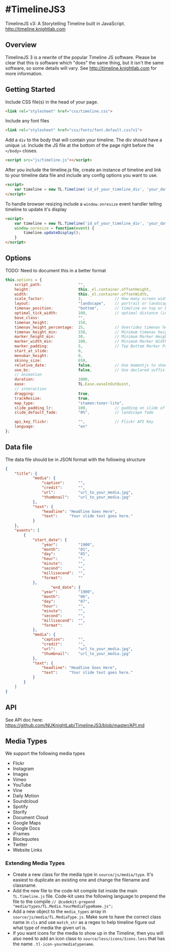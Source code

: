 #TimelineJS3
============

TimelineJS v3: A Storytelling Timeline built in JavaScript.  http://timeline.knightlab.com

## Overview

TimelineJS 3 is a rewrite of the popular Timeline JS software. Please be clear that this is software which "does" the same thing, but it isn't the same software, so some details will vary. See http://timeline.knightlab.com for more information.

## Getting Started
Include CSS file(s) in the head of your page.
```html
<link rel="stylesheet" href="css/timeline.css">
```
Include any font files
```html
<link rel="stylesheet" href="css/fonts/font.default.css?v1">
```
Add a `div` to the body that will contain your timeline. The div should have a unique `id`.
Include the JS file at the bottom of the page right before the `</body>` closes.
```html
<script src="js/timeline.js"></script>
```
After you include the timeline.js file, create an instance of timeline and link to your timeline data file and include any config options you want to use.
```html
<script>
	var timeline = new TL.Timeline('id_of_your_timeline_div', 'your_data_file.json', options);
</script>
```
To handle browser resizing include a `window.onresize` event handler telling timeline to update it's display
```html
<script>
	var timeline = new TL.Timeline('id_of_your_timeline_div', 'your_data_file.json', options);
	window.onresize = function(event) {
		timeline.updateDisplay();
	}
</script>
```
	

## Options
TODO: Need to document this in a better format
```js	
this.options = {
	script_path: 				"",
	height: 					this._el.container.offsetHeight,
	width: 						this._el.container.offsetWidth,
	scale_factor: 				3, 				// How many screen widths wide should the timeline be
	layout: 					"landscape", 	// portrait or landscape
	timenav_position: 			"bottom", 		// timeline on top or bottom
	optimal_tick_width: 		100,			// optimal distance (in pixels) between ticks on axis
	base_class: 				"",
	timenav_height: 			150,
	timenav_height_percentage: 	25,				// Overrides timenav height as a percentage of the screen
	timenav_height_min: 		150, 			// Minimum timenav height
	marker_height_min: 			30, 			// Minimum Marker Height
	marker_width_min: 			100, 			// Minimum Marker Width
	marker_padding: 			5,				// Top Bottom Marker Padding
	start_at_slide: 			0,
	menubar_height: 			0,
	skinny_size: 				650,
	relative_date: 				false, 			// Use momentjs to show a relative date from the slide.text.date.created_time field
	use_bc: 					false, 			// Use declared suffix on dates earlier than 0
	// animation
	duration: 					1000,
	ease: 						TL.Ease.easeInOutQuint,
	// interaction
	dragging: 					true,
	trackResize: 				true,
	map_type: 					"stamen:toner-lite",
	slide_padding_lr: 			100, 			// padding on slide of slide
	slide_default_fade: 		"0%", 			// landscape fade

	api_key_flickr: 			"", 			// Flickr API Key
	language:               	"en"		
};
```

## Data file
The data file should be in JSON format with the following structure

```json
{
	"title": {
			"media": {
				"caption": 	    "",
				"credit": 	    "",
				"url": 		    "url_to_your_media.jpg",
				"thumbnail":    "url_to_your_media.jpg"
			},
			"text": {
				"headline": "Headline Goes Here",
				"text": 	"Your slide text goes here."
			}
	},
	"events": [
		{
			"start_date": {
				"year":			"1900",
				"month":		"01",
				"day": 			"05",
				"hour": 		"",
				"minute": 		"",
				"second": 		"",
				"millisecond": 	"",
				"format": 		""
			},
                	"end_date": {
				"year":			"1900",
				"month":		"06",
				"day": 			"07",
				"hour": 		"",
				"minute": 		"",
				"second": 		"",
				"millisecond": 	"",
				"format": 		""
			},
			"media": {
				"caption": 	    "",
				"credit": 	    "",
				"url": 		    "url_to_your_media.jpg",
				"thumbnail": 	"url_to_your_media.jpg"
			},
			"text": {
				"headline": "Headline Goes Here",
				"text": 	"Your slide text goes here."
			}
		}
	]
}
```
## API
See API doc here: https://github.com/NUKnightLab/TimelineJS3/blob/master/API.md

## Media Types
We support the following media types
* Flickr
* Instagram
* Images
* Vimeo
* YouTube
* Vine
* Daily Motion
* Soundcloud
* Spotify
* Storify
* Document Cloud
* Google Maps
* Google Docs
* iFrames
* Blockquotes
* Twitter
* Website Links

### Extending Media Types
* Create a new class for the media type in `source/js/media/type`. It's easiest to duplicate an existing one and change the filename and classname.
* Add the new file to the code-kit compile list inside the main `TL.Timeline.js` file. Code-kit uses the following language to prepend the file to the compile `// @codekit-prepend "media/types/TL.Media.YourMediaTypeName.js";`
* Add a new object to the `media_types` array in `source/js/media/TL.MediaType.js`. Make sure to have the correct class name in `cls` and use `match_str` as a regex to help timeline figure out what type of media the given url is.
* If you want icons for the media to show up in the Timeline, then you will also need to add an icon class to `source/less/icons/Icons.less` that has the name `.tl-icon-yourmediatypename`. 

